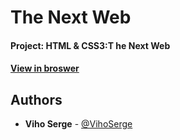 # The Next Web 
#### Project: HTML & CSS3:T he Next Web

#### [View in broswer](https://raw.githack.com/VihoSerge/the-next-web/dev/index.html)

## Authors

* **Viho Serge** - [@VihoSerge](https://github.com/VihoSerge)
